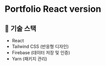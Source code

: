 # Portfolio React version

## 🔧 기술 스택
- React  
- Tailwind CSS (반응형 디자인)  
- Firebase (데이터 저장 및 인증)  
- Yarn (패키지 관리)